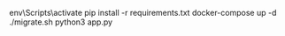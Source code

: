 
env\Scripts\activate
pip install -r requirements.txt
docker-compose up -d
./migrate.sh
python3 app.py